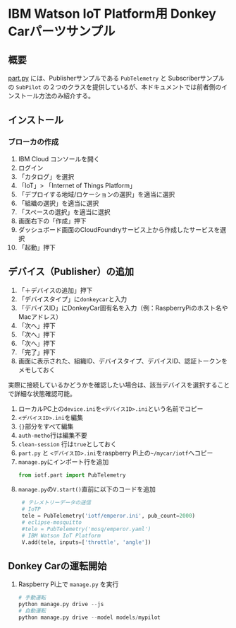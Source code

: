 # IBM Watson IoT Platform用 Donkey Carパーツサンプル

## 概要
[part.py](./part.py) には、Publisherサンプルである `PubTelemetry` と Subscriberサンプルの `SubPilot` の２つのクラスを提供しているが、本ドキュメントでは前者側のインストール方法のみ紹介する。

## インストール

### ブローカの作成

1. IBM Cloud コンソールを開く
2. ログイン
3. 「カタログ」を選択
4. 「IoT」> 「Internet of Things Platform」
5. 「デプロイする地域/ロケーションの選択」を適当に選択
6. 「組織の選択」を適当に選択
7. 「スペースの選択」を適当に選択
8. 画面右下の「作成」押下
9. ダッシュボード画面のCloudFoundryサービス上から作成したサービスを選択
10. 「起動」押下

## デバイス（Publisher）の追加

1. 「＋デバイスの追加」押下
2. 「デバイスタイプ」に`donkeycar`と入力
3. 「デバイスID」にDonkeyCar固有名を入力（例：RaspberryPiのホスト名やMacアドレス）
4. 「次へ」押下
5. 「次へ」押下
6. 「次へ」押下
7. 「完了」押下
8. 画面に表示された、組織ID、デバイスタイプ、デバイスID、認証トークンをメモしておく

実際に接続しているかどうかを確認したい場合は、該当デバイスを選択することで詳細な状態確認可能。

1. ローカルPC上の`device.ini`を`<デバイスID>.ini`という名前でコピー
2. `<デバイスID>.ini`を編集
3. `{}`部分をすべて編集
4. `auth-metho`行は編集不要
5. `clean-session` 行は`true`としておく
6. `part.py` と `<デバイスID>.ini`をraspberry Pi上の`~/mycar/iotf`へコピー
7. `manage.py`にインポート行を追加
   ```python
   from iotf.part import PubTelemetry
   ```
8. `manage.py`の`V.start()`直前に以下のコードを追加
   ```python
    # テレメトリーデータの送信
    # IoTP
    tele = PubTelemetry('iotf/emperor.ini', pub_count=2000)
    # eclipse-mosquitto
    #tele = PubTelemetry('mosq/emperor.yaml')
    # IBM Watson IoT Platform
    V.add(tele, inputs=['throttle', 'angle'])
   ```

## Donkey Carの運転開始

1. Raspberry Pi上で `manage.py` を実行
   ```python
   # 手動運転
   python manage.py drive --js
   # 自動運転
   python manage.py drive --model models/mypilot
   ```
   

